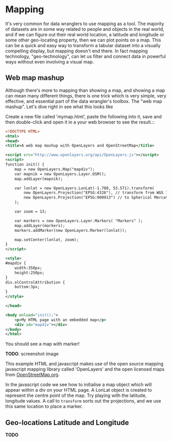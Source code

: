 Mapping
=======
It's very common for data wranglers to use mapping as a tool. The majority of datasets are in some way related to people and objects in the real world, and if we can figure out their real world location, a latitude and longitude or some other geo-locating property, then we can plot points on a map. This can be a quick and easy way to transform a tabular dataset into a visually compelling display, but mapping doesn't end there. In fact mapping technology, "geo-technology", can let us filter and connect data in powerful ways without even involving a visual map.

Web map mashup
--------------
Although there's more to mapping than showing a map, and showing a map can mean many different things, there is one trick which is very simple, very effective, and essential part of the data wrangler's toolbox. The "web map mashup". Let's dive right in see what this looks like

Create a new file called 'mymap.html', paste the following into it, save and then double-click and open it in a your web browser to see the result.::

```XML
<!DOCTYPE HTML>
<html>
<head>
<title>A web map mashup with OpenLayers and OpenStreetMap</title>

<script src="http://www.openlayers.org/api/OpenLayers.js"></script>
<script>
function init() {
	map = new OpenLayers.Map("mapdiv");
	var mapnik = new OpenLayers.Layer.OSM();
	map.addLayer(mapnik);

	var lonlat = new OpenLayers.LonLat(-1.788, 53.571).transform(
		new OpenLayers.Projection("EPSG:4326"), // transform from WGS 1984
		new OpenLayers.Projection("EPSG:900913") // to Spherical Mercator
	);

	var zoom = 13;

	var markers = new OpenLayers.Layer.Markers( "Markers" );
	map.addLayer(markers);
	markers.addMarker(new OpenLayers.Marker(lonlat));

	map.setCenter(lonlat, zoom);
}
</script>

<style>
#mapdiv {
	width:350px;
	height:250px;
}
div.olControlAttribution {
	bottom:3px;
}
</style>

</head>

<body onload="init();">
	<p>My HTML page with an embedded map</p>
	<div id="mapdiv"></div>
</body>
</html>
```

You should see a map with marker!

**TODO**: screenshot image

This example HTML and javascript makes use of the open source mapping javascript mapping library called 'OpenLayers' and the open licensed maps from [OpenStreetMap.org]().

In the javascript code we see how to initialise a map object which will appear within a div on your HTML page. A LonLat object is created to represent the centre point of the map. Try playing with the latitude, longitude values. A call to `transform` sorts out the projections, and we use this same location to place a marker.



Geo-locations Latitude and Longitude
------------------------------------

**TODO**
